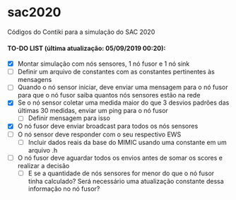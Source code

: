 # sac2020
Códigos do Contiki para a simulação do SAC 2020

#### TO-DO LIST (última atualização: 05/09/2019 00:20):

- [x] Montar simulação com nós sensores, 1 nó fusor e 1 nó sink
- [ ] Definir um arquivo de constantes com as constantes pertinentes às mensagens
- [ ] Quando o nó sensor iniciar, deve enviar uma mensagem para o nó fusor para que o nó fusor saiba quantos nós sensores estão na rede
- [x] Se o nó sensor coletar uma medida maior do que 3 desvios padrões das últimas 30 medidas, enviar um ping para o nó fusor
  - [ ] Definir mensagem para isso
- [x] O nó fusor deve enviar broadcast para todos os nós sensores
- [ ] O nó sensor deve responder com o seu respectivo EWS
  - [ ] Incluir dados reais da base do MIMIC usando uma constante em um arquivo .h
- [ ] O nó fusor deve aguardar todos os envios antes de somar os scores e realizar a decisão
  - [ ] E se a quantidade de nós sensores for menor do que o nó fusor tinha calculado? Será necessário uma atualização constante dessa informação no nó fusor?

